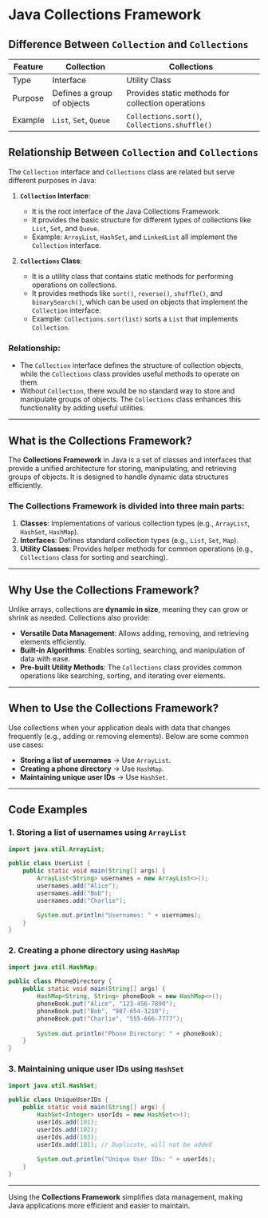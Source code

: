 # Java Collections Framework

## Difference Between `Collection` and `Collections`
| Feature        | Collection | Collections |
|--------------|------------|------------|
| Type         | Interface  | Utility Class |
| Purpose      | Defines a group of objects | Provides static methods for collection operations |
| Example      | `List`, `Set`, `Queue` | `Collections.sort()`, `Collections.shuffle()` |

## Relationship Between `Collection` and `Collections`
The `Collection` interface and `Collections` class are related but serve different purposes in Java:

1. **`Collection` Interface**:  
   - It is the root interface of the Java Collections Framework.
   - It provides the basic structure for different types of collections like `List`, `Set`, and `Queue`.
   - Example: `ArrayList`, `HashSet`, and `LinkedList` all implement the `Collection` interface.

2. **`Collections` Class**:  
   - It is a utility class that contains static methods for performing operations on collections.
   - It provides methods like `sort()`, `reverse()`, `shuffle()`, and `binarySearch()`, which can be used on objects that implement the `Collection` interface.
   - Example: `Collections.sort(list)` sorts a `List` that implements `Collection`.

### Relationship:
- The `Collection` interface defines the structure of collection objects, while the `Collections` class provides useful methods to operate on them.
- Without `Collection`, there would be no standard way to store and manipulate groups of objects. The `Collections` class enhances this functionality by adding useful utilities.

---

## What is the Collections Framework?
The **Collections Framework** in Java is a set of classes and interfaces that provide a unified architecture for storing, manipulating, and retrieving groups of objects. It is designed to handle dynamic data structures efficiently.

### The Collections Framework is divided into three main parts:
1. **Classes**: Implementations of various collection types (e.g., `ArrayList`, `HashSet`, `HashMap`).
2. **Interfaces**: Defines standard collection types (e.g., `List`, `Set`, `Map`).
3. **Utility Classes**: Provides helper methods for common operations (e.g., `Collections` class for sorting and searching).

---

## Why Use the Collections Framework?
Unlike arrays, collections are **dynamic in size**, meaning they can grow or shrink as needed. Collections also provide:
- **Versatile Data Management**: Allows adding, removing, and retrieving elements efficiently.
- **Built-in Algorithms**: Enables sorting, searching, and manipulation of data with ease.
- **Pre-built Utility Methods**: The `Collections` class provides common operations like searching, sorting, and iterating over elements.

---

## When to Use the Collections Framework?
Use collections when your application deals with data that changes frequently (e.g., adding or removing elements). Below are some common use cases:

- **Storing a list of usernames** → Use `ArrayList`.
- **Creating a phone directory** → Use `HashMap`.
- **Maintaining unique user IDs** → Use `HashSet`.

---

## Code Examples
### 1. Storing a list of usernames using `ArrayList`
```java
import java.util.ArrayList;

public class UserList {
    public static void main(String[] args) {
        ArrayList<String> usernames = new ArrayList<>();
        usernames.add("Alice");
        usernames.add("Bob");
        usernames.add("Charlie");

        System.out.println("Usernames: " + usernames);
    }
}
```

### 2. Creating a phone directory using `HashMap`
```java
import java.util.HashMap;

public class PhoneDirectory {
    public static void main(String[] args) {
        HashMap<String, String> phoneBook = new HashMap<>();
        phoneBook.put("Alice", "123-456-7890");
        phoneBook.put("Bob", "987-654-3210");
        phoneBook.put("Charlie", "555-666-7777");
        
        System.out.println("Phone Directory: " + phoneBook);
    }
}
```

### 3. Maintaining unique user IDs using `HashSet`
```java
import java.util.HashSet;

public class UniqueUserIDs {
    public static void main(String[] args) {
        HashSet<Integer> userIds = new HashSet<>();
        userIds.add(101);
        userIds.add(102);
        userIds.add(103);
        userIds.add(101); // Duplicate, will not be added
        
        System.out.println("Unique User IDs: " + userIds);
    }
}
```

---

Using the **Collections Framework** simplifies data management, making Java applications more efficient and easier to maintain.